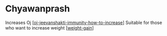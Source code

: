 # Chyawanprash

Increases Oj [[oj-jeevanshakti-immunity-how-to-increase]]
Suitable for those who want to increase weight [[weight-gain]]

[//begin]: # "Autogenerated link references for markdown compatibility"
[oj-jeevanshakti-immunity-how-to-increase]: oj-jeevanshakti-immunity-how-to-increase "Oj Jeevanshakti Immunity How to Increase"
[weight-gain]: weight-gain "Weight Gain"
[//end]: # "Autogenerated link references"